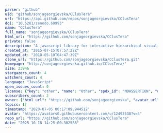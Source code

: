 ```yaml
---
parser: "github"
uid: "github/sonjageorgievska/CClusTera"
url: "https://api.github.com/repos/sonjageorgievska/CClusTera"
doi: "10.5281/zenodo.60993"
name: "CClusTera"
full_name: "sonjageorgievska/CClusTera"
html_url: "https://github.com/sonjageorgievska/CClusTera"
private: false
description: "A javascript library for interactive hierarchical visualization of 3D points (suitable for large hierarchical datasets) . Based on graphosaurus.js (https://github.com/frewsxcv/graphosaurus), which runs on Three.js. "
created_at: "2015-07-15T07:57:22Z"
updated_at: "2018-05-10T04:47:39Z"
clone_url: "https://github.com/sonjageorgievska/CClusTera.git"
homepage: "http://sonjageorgievska.github.io/CClusTera/"
size: 23946
stargazers_count: 4
watchers_count: 4
language: "JavaScript"
open_issues_count: 0
license: {"key": "other", "name": "Other", "spdx_id": "NOASSERTION", "url": null, "node_id": "MDc6TGljZW5zZTA="}
subscribers_count: 2
owner: {"html_url": "https://github.com/sonjageorgievska", "avatar_url": "https://avatars0.githubusercontent.com/u/12493538?v=4", "login": "sonjageorgievska", "type": "User"}
topics: []
timestamp: "2020-07-05 00:17:09.944512"
avatar: "https://avatars0.githubusercontent.com/u/12493538?v=4"
repo_url: "https://github.com/sonjageorgievska/CClusTera"
date: "2025-10-18 14:25:00.302566"
---
```

